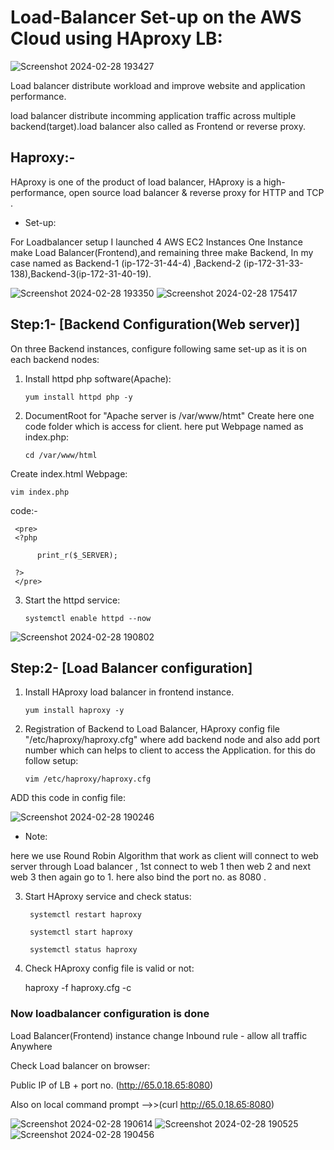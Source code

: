 # Load-Balancer Set-up on the AWS Cloud using HAproxy LB:
![Screenshot 2024-02-28 193427](https://github.com/Pratikshinde55/Load-Balancer/assets/145910708/e31a4593-3fd0-4421-9c51-ec6dc7210730)

Load balancer distribute workload and improve website and application performance.

load balancer distribute incomming application traffic across multiple backend(target).load balancer also called as Frontend or reverse proxy.

## Haproxy:-
HAproxy is one of the product of load balancer, HAproxy is a high-performance, open source load balancer & reverse proxy for HTTP and TCP .

- Set-up:

For Loadbalancer setup I launched 4 AWS EC2 Instances One Instance make Load Balancer(Frontend),and remaining
three make Backend, In my case named as Backend-1 (ip-172-31-44-4) ,Backend-2 (ip-172-31-33-138),Backend-3(ip-172-31-40-19).

![Screenshot 2024-02-28 193350](https://github.com/Pratikshinde55/Load-Balancer/assets/145910708/61be7c3a-fdf8-4947-a775-1b777215eeab)
![Screenshot 2024-02-28 175417](https://github.com/Pratikshinde55/Load-Balancer/assets/145910708/f56ea353-28d4-46c4-8ef2-4f9c718aa491)

## Step:1- [Backend Configuration(Web server)]
On three Backend instances, configure following same set-up as it is on each backend nodes:
 
1. Install httpd php software(Apache):

       yum install httpd php -y

2. DocumentRoot for "Apache server is /var/www/htmt" Create here one code folder which is access for client. here put Webpage named as index.php:

       cd /var/www/html

Create index.html Webpage:

    vim index.php

code:-


     <pre>
     <?php

          print_r($_SERVER);

     ?>
     </pre>

3. Start the httpd service:
      
       systemctl enable httpd --now

 ![Screenshot 2024-02-28 190802](https://github.com/Pratikshinde55/Load-Balancer/assets/145910708/fef7e5b7-19ae-4197-abe8-1ee2b83841f0)
 

## Step:2- [Load Balancer configuration]
  
1. Install HAproxy load balancer in frontend instance.

       yum install haproxy -y

2. Registration of Backend to Load Balancer, HAproxy config file "/etc/haproxy/haproxy.cfg" where add backend node and also add port number which can helps to client to access the Application.
for this do follow setup:

       vim /etc/haproxy/haproxy.cfg
  
 ADD this code in config file:

 ![Screenshot 2024-02-28 190246](https://github.com/Pratikshinde55/Load-Balancer/assets/145910708/5245435a-d02e-45f1-97c5-f3f31ea67999)

- Note: 

here we use Round Robin Algorithm that work as client will connect to web server through Load
balancer , 1st connect to web 1 then web 2 and next web 3 then again go to 1.
here also bind the port no. as 8080 .

3. Start HAproxy service and check status:

   
        systemctl restart haproxy
   
        systemctl start haproxy

        systemctl status haproxy

4. Check HAproxy config file is valid or not:

     haproxy -f haproxy.cfg -c


### Now loadbalancer configuration is done
Load Balancer(Frontend) instance change Inbound rule - allow all traffic Anywhere

Check Load balancer on browser:

Public IP of LB + port no. (http://65.0.18.65:8080) 

Also on local command prompt -->>(curl http://65.0.18.65:8080)

 ![Screenshot 2024-02-28 190614](https://github.com/Pratikshinde55/Load-Balancer/assets/145910708/82e506cb-3d7d-454f-8266-ca222508a16d)
 ![Screenshot 2024-02-28 190525](https://github.com/Pratikshinde55/Load-Balancer/assets/145910708/e9f58322-9a2d-4602-a8b1-370db440bf52)
 ![Screenshot 2024-02-28 190456](https://github.com/Pratikshinde55/Load-Balancer/assets/145910708/085efef9-ce7d-4bd5-9b8d-34fc6aa4632d)

